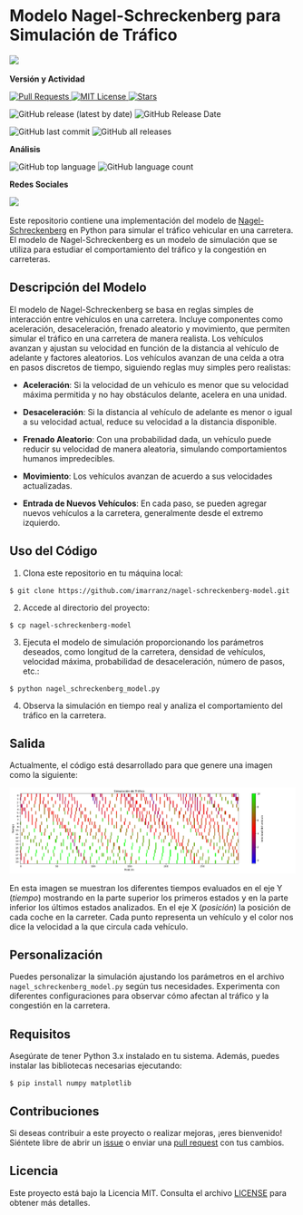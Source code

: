 
# Modelo Nagel-Schreckenberg para Simulación de Tráfico

![](https://repository-images.githubusercontent.com/741367698/c7000baf-1fa6-4cde-b86b-b62ef9ab31c7)

**Versión y Actividad**

<p align="left">
  <a href="https://github.com/imarranz/nagel-schreckenberg-model/pulls">
    <img src="https://img.shields.io/badge/PRs-welcome-brightgreen.svg?longCache=true" alt="Pull Requests">
  </a>
  <a href="LICENSE.md">
    <img src="https://img.shields.io/badge/License-MIT-red.svg?longCache=true" alt="MIT License">
  </a>
   <a href="https://github.com/imarranz/nagel-schreckenberg-model"><img src="https://img.shields.io/github/stars/imarranz/nagel-schreckenberg-model" alt="Stars"/></a>
  </a>
</p>


![GitHub release (latest by date)](https://img.shields.io/github/v/release/imarranz/nagel-schreckenberg-model)
![GitHub Release Date](https://img.shields.io/github/release-date/imarranz/nagel-schreckenberg-model)

![GitHub last commit](https://img.shields.io/github/last-commit/imarranz/nagel-schreckenberg-model)
![GitHub all releases](https://img.shields.io/github/downloads/imarranz/nagel-schreckenberg-model/total)<br>

**Análisis**

![GitHub top language](https://img.shields.io/github/languages/top/imarranz/nagel-schreckenberg-model)
![GitHub language count](https://img.shields.io/github/languages/count/imarranz/nagel-schreckenberg-model)<br>

**Redes Sociales**

<p align="left">
  <a href="https://twitter.com/imarranz" target="_blank">
    <img src="https://img.shields.io/twitter/follow/imarranz.svg?logo=twitter">
  </a>
</p>


Este repositorio contiene una implementación del modelo de [Nagel-Schreckenberg](https://en.wikipedia.org/wiki/Nagel%E2%80%93Schreckenberg_model) en Python para simular el tráfico vehicular en una carretera. El modelo de Nagel-Schreckenberg es un modelo de simulación que se utiliza para estudiar el comportamiento del tráfico y la congestión en carreteras.

## Descripción del Modelo

El modelo de Nagel-Schreckenberg se basa en reglas simples de interacción entre vehículos en una carretera. Incluye componentes como aceleración, desaceleración, frenado aleatorio y movimiento, que permiten simular el tráfico en una carretera de manera realista. Los vehículos avanzan y ajustan su velocidad en función de la distancia al vehículo de adelante y factores aleatorios. Los vehículos avanzan de una celda a otra en pasos discretos de tiempo, siguiendo reglas muy simples pero realistas:

  * **Aceleración**: Si la velocidad de un vehículo es menor que su velocidad máxima permitida y no hay obstáculos delante, acelera en una unidad.

  * **Desaceleración**: Si la distancia al vehículo de adelante es menor o igual a su velocidad actual, reduce su velocidad a la distancia disponible.

  * **Frenado Aleatorio**: Con una probabilidad dada, un vehículo puede reducir su velocidad de manera aleatoria, simulando comportamientos humanos impredecibles.

  * **Movimiento**: Los vehículos avanzan de acuerdo a sus velocidades actualizadas.

  * **Entrada de Nuevos Vehículos**: En cada paso, se pueden agregar nuevos vehículos a la carretera, generalmente desde el extremo izquierdo.

## Uso del Código

1. Clona este repositorio en tu máquina local:

```
$ git clone https://github.com/imarranz/nagel-schreckenberg-model.git
```

2. Accede al directorio del proyecto:

```
$ cp nagel-schreckenberg-model
```


3. Ejecuta el modelo de simulación proporcionando los parámetros deseados, como longitud de la carretera, densidad de vehículos, velocidad máxima, probabilidad de desaceleración, número de pasos, etc.:

```
$ python nagel_schreckenberg_model.py
```

4. Observa la simulación en tiempo real y analiza el comportamiento del tráfico en la carretera.

## Salida

Actualmente, el código está desarrollado para que genere una imagen como la siguiente:

![](notebooks/results/nagel-schreckenberg-model-500-0.5-10-0.3-30.png)

En esta imagen se muestran los diferentes tiempos evaluados en el eje Y (_tiempo_) mostrando en la parte superior los primeros estados y en la parte inferior los últimos estados analizados. En el eje X (_posición_) la posición de cada coche en la carreter. Cada punto representa un vehículo y el color nos dice la velocidad a la que circula cada vehículo.

## Personalización

Puedes personalizar la simulación ajustando los parámetros en el archivo `nagel_schreckenberg_model.py` según tus necesidades. Experimenta con diferentes configuraciones para observar cómo afectan al tráfico y la congestión en la carretera.

## Requisitos

Asegúrate de tener Python 3.x instalado en tu sistema. Además, puedes instalar las bibliotecas necesarias ejecutando:

```
$ pip install numpy matplotlib
```

## Contribuciones

Si deseas contribuir a este proyecto o realizar mejoras, ¡eres bienvenido! Siéntete libre de abrir un [issue](https://github.com/imarranz/nagel-schreckenberg-model/issues) o enviar una [pull request](https://github.com/imarranz/nagel-schreckenberg-model/pulls) con tus cambios.


## Licencia

Este proyecto está bajo la Licencia MIT. Consulta el archivo [LICENSE](LICENSE.md) para obtener más detalles.

